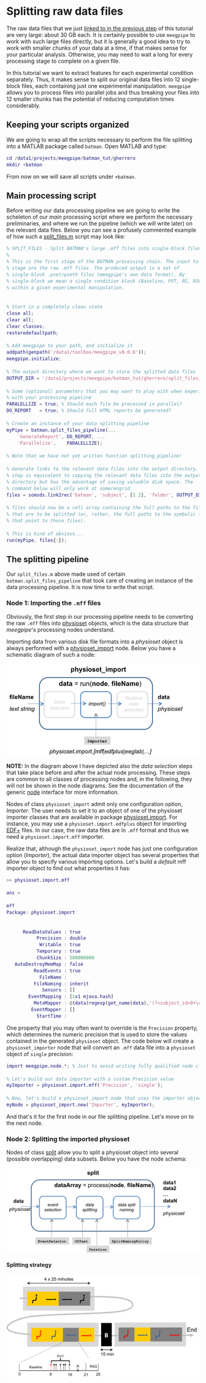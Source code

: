 Splitting raw data files
===

The raw data files that we just [linked to in the previous step][getting_raw]
of this tutorial are very large: about 30 GB each. It is certainly possible to
use `meegpipe` to work with such large files directly, but it is generally
a good idea to try to work with smaller chunks of your data at a time, if that
makes sense for your particular analysis. Otherwise, you may need to wait a long
for every processing stage to complete on a given file.

In this tutorial we want to extract features for each experimental condition
separately. Thus, it makes sense to split our original data files into 12
single-block files, each containing just one experimental manipulation.
`meegpipe` allows you to process files into parallel jobs and thus breaking
your files into 12 smaller chunks has the potential of reducing computation
times considerably.


[getting_raw]: ./getting_raw_data.md


## Keeping your scripts organized

We are going to wrap all the scripts necessary to perform the file splitting
into a MATLAB package called `batman`. Open MATLAB and type:

````matlab
cd /data1/projects/meegpipe/batman_tut/gherrero
mkdir +batman
````

From now on we will save all scripts under `+batman`.


## Main processing script

Before writing our data processing pipeline we are going to write the scheleton
of our _main_ processing script where we perform the necessary preliminaries,
and where we run the pipeline (which we will write later) on the relevant data
files. Below you can see a profusely commented example of how such a
[split_files.m][split_files_m] script may look like:

[split_files_m]: ./split_files.m

````matlab
% SPLIT_FILES - Split BATMAN's large .mff files into single-block files
%
% This is the first stage of the BATMAN processing chain. The input to this
% stage are the raw .mff files. The produced output is a set of
% single-block .pset/pseth files (meegpipe's own data format). By
% single-block we mean a single condition block (Baseline, PVT, RS, RSQ)
% within a given experimental manipulation.


% Start in a completely clean state
close all;
clear all;
clear classes;
restoredefaultpath;

% Add meegpipe to your path, and initialize it
addpath(genpath('/data1/toolbox/meegpipe_v0.0.8'));
meegpipe.initialize;

% The output directory where we want to store the splitted data files
OUTPUT_DIR = '/data1/projects/meegpipe/batman_tut/gherrero/split_files_output';

% Some (optional) parameters that you may want to play with when experimenting
% with your processing pipeline
PARALELLIZE = true; % Should each file be processed in parallel?
DO_REPORT   = true; % Should full HTML reports be generated?

% Create an instance of your data splitting pipeline
myPipe = batman.split_files_pipeline(...
    'GenerateReport', DO_REPORT, ...
    'Parallelize',    PARALELLIZE);

% Note that we have not yet written function splitting_pipeline!

% Generate links to the relevant data files into the output directory. This
% step is equivalent to copying the relevant data files into the output
% directory but has the advantage of saving valuable disk space. The
% command below will only work at somerengrid.
files = somsds.link2rec('batman', 'subject', [1 2], 'folder', OUTPUT_DIR);

% files should now be a cell array containing the full paths to the files
% that are to be splitted (or, rather, the full paths to the symbolic links
% that point to those files).

% This is kind of obvious...
run(myPipe, files{:});
````


## The splitting pipeline


Our `split_files.m` above made used of certain `batman.split_files_pipeline`
that took care of creating an instance of the data processing pipeline. It is
now time to write that script.


### Node 1: Importing the `.mff` files

Obviously, the first step in our processing pipeline needs to be converting the
raw `.mff` files into [physioset][physioset] objects, which is the data
structure that _meegpipe_'s processing nodes understand.

[physioset]: ../../+physioset/@physioset/README.md

Importing data from various disk file formats into a _physioset_ object is
always performed with a [physioset_import][physioset_import_node] node. Below
you have a schematic diagram of such a node:

[physioset_import_node]: ../../+meegpipe/+node/+physioset_import/README.md

![physioset_import node](./img/physioset_import_node.png "physioset_import node")

__NOTE:__ In the diagram above I have depicted also the _data selection_ steps
that take place before and after the actual node processing. These steps are
common to all classes of processing nodes and, in the following, they will not
be shown in the node diagrams. See the documentation of the generic [node][node]
interface for more information.

[node]: ../../+meegpipe/+node/README.md

Nodes of class `physioset_import` admit only one configuration option,
_Importer_. The user needs to set it to an object of one of the physioset
importer classes that are available in package [physioset.import][physioset_import_pkg].
For instance, you may use a `physioset.import.edfplus` object for
importing [EDF+][edfplus_format] files. In our case, the raw data files are in
`.mff` format and thus we need a `physioset.import.mff` importer.

Realize that, although the `physioset_import` node has just one configuration
option (_Importer_), the actual data importer object has several properties that
allow you to specify various importing options. Let's build a _default_ mff
importer object to find out what properties it has:

[physioset_import_pkg]: ../../+physioset/+import/README.md
[edfplus_format]: http://www.edfplus.info/

````matlab
>> physioset.import.mff

ans =

mff
Package: physioset.import


      ReadDataValues : true
           Precision : double
            Writable : true
           Temporary : true
           ChunkSize : 500000000
   AutoDestroyMemMap : false
          ReadEvents : true
            FileName :
          FileNaming : inherit
             Sensors : []
        EventMapping : [1x1 mjava.hash]
          MetaMapper : @(data)regexp(get_name(data),'(?<subject_id>0+\d+)_.+','names')
         EventMapper : []
           StartTime :
````

One property that you may often want to override is the `Precision` property,
which determines the numeric precision that is used to store the values
contained in the generated `physioset` object. The code below will create a
`physioset_importer` node that will convert an `.mff` data file into
a `physioset` object of `single` precision:

````matlab
import meegpipe.node.*; % Just to avoid writing fully qualified node class names

% Let's build our data importer with a custom Precision value
myImporter = physioset.import.mff('Precision', 'single');

% Now, let's build a physioset_import node that uses the importer object above
myNode = physioset_import.new('Importer', myImporter);
````

And that's it for the first node in our file splitting pipeline. Let's move on
to the next node.


### Node 2: Splitting the imported physioset

Nodes of class [split][split_node] allow you to split a physioset object into
several (possible overlapping) data subsets. Below you have the node schema:

[split_node]: ../../+meegpipe/+node/+split/README.md


![split node](./img/split_node.png "split node")


#### Splitting strategy


![splitting strategy](./img/batman_protocol_subblock.png "splitting strategy")
